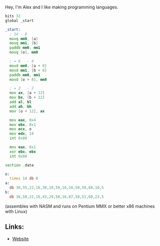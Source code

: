 Hey, I'm Alex and I like making programming languages.

```asm
bits 32
global _start

_start:
  ; 14 - 8
  movq mm0, [a]
  movq mm1, [b]
  paddb mm0, mm1
  movq [o], mm0

  ; = 6   - 4
  movd mm0, [a + 8]
  movd mm1, [b + 8]
  paddb mm0, mm1
  movd [o + 8], mm0

  ; = 2   - 2
  mov ax, [a + 12]
  mov bx, [b + 12]
  add al, bl
  add ah, bh
  mov [o + 12], ax

  mov eax, 0x4
  mov ebx, 0x1
  mov ecx, o
  mov edx, 14
  int 0x80

  mov eax, 0x1
  xor ebx, ebx
  int 0x80

section .data

o:
  times 14 db 0
a:
  db 36,55,22,16,30,10,59,16,10,50,50,60,10,5
b:
  db 36,50,22,16,43,29,50,16,87,58,51,60,23,5
```
(assembles with NASM and runs on Pentium MMX or better x86 machines with Linux)

## Links:
- [Website](http://207.180.202.42/alex/)
